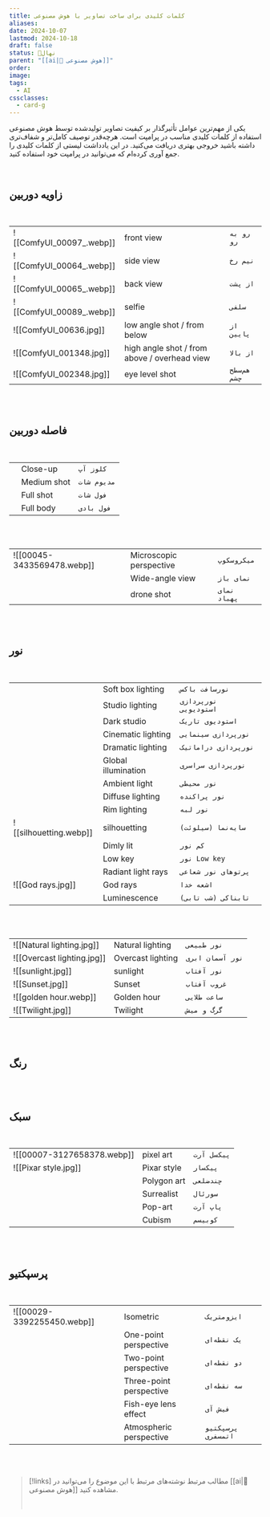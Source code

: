 ```yaml
---
title: کلمات کلیدی برای ساخت تصاویر با هوش مصنوعی
aliases: 
date: 2024-10-07
lastmod: 2024-10-18
draft: false
status: 🌱نهال
parent: "[[ai|🧠 هوش مصنوعی]]"
order: 
image: 
tags:
  - AI
cssclasses:
  - card-g
---
```

یکی از مهم‌ترین عوامل تأثیرگذار بر کیفیت تصاویر تولیدشده توسط هوش مصنوعی استفاده از کلمات کلیدی مناسب در پرامپت است. هرچه‌قدر توصیف کامل‌تر و شفاف‌تری داشته باشید خروجی بهتری دریافت می‌کنید. در این یادداشت لیستی از کلمات کلیدی را جمع آوری کرده‌ام که می‌توانید در پرامپت خود استفاده کنید.

<br/>

## زاویه دوربین
<br/>

|                          |                                              |              |
| ------------------------ | -------------------------------------------- | ------------ |
| ![[ComfyUI_00097_.webp]] | front view                                   | `رو به رو`   |
| ![[ComfyUI_00064_.webp]] | side view                                    | `نیم رخ`     |
| ![[ComfyUI_00065_.webp]] | back view                                    | `از پشت`     |
| ![[ComfyUI_00089_.webp]] | selfie                                       | `سلفی`       |
| ![[ComfyUI_00636.jpg]]   | low angle shot / from below                  | `از پایین`   |
| ![[ComfyUI_001348.jpg]]  | high angle shot / from above / overhead view | `از بالا`    |
| ![[ComfyUI_002348.jpg]]  | eye level shot                               | `هم‌سطح چشم` |

<br/><br/>


## فاصله دوربین
<br/>

|                            |                         |             |
| -------------------------- | ----------------------- | ----------- |
|                            | Close-up                | `کلوز آپ`   |
|                            | Medium shot             | `مدیوم شات` |
|                            | Full shot               | `فول شات`   |
|                            | Full body               | `فول بادی`  |

<br/><br/>

|                            |                         |             |
| -------------------------- | ----------------------- | ----------- |
| ![[00045-3433569478.webp]] | Microscopic perspective | `میکروسکوپ` |
|  | Wide-angle view | `نمای باز` |
|  | drone shot | `نمای پهباد` |


<br/><br/>

## نور
<br/>

|     |                     |                       |
| --- | ------------------- | --------------------- |
|     | Soft box lighting   | `نورسافت باکس`        |
|     | Studio lighting     | `نورپردازی استودیویی` |
|     | Dark studio         | `استودیوی تاریک`      |
|     | Cinematic lighting  | `نورپردازی سینمایی`   |
|     | Dramatic lighting   | `نورپردازی دراماتیک`  |
|     | Global illumination | `نورپردازی سراسری`    |
|     | Ambient light       | `نور محیطی`           |
|     | Diffuse lighting    | `نور پراکنده`         |
|     | Rim lighting        | `نور لبه`             |
|   ![[silhouetting.webp]]  | silhouetting        | `سایه‌نما (سیلوئت)`   |
|     | Dimly lit           | `کم نور`              |
|     | Low key             | `نور Low key`         |
|     | Radiant light rays  | `پرتوهای نور شعاعی`   |
|   ![[God rays.jpg]]  | God rays            | `اشعه خدا`            |
|     | Luminescence        | `تابناکی (شب تابی)`   |


<br/><br/>


|     |                   |                  |
| --- | ----------------- | ---------------- |
|  ![[Natural lighting.jpg]]   | Natural lighting  | `نور طبیعی`      |
|  ![[Overcast lighting.jpg]]   | Overcast lighting | `نور آسمان ابری` |
| ![[sunlight.jpg]]    | sunlight          | `نور آفتاب`      |
|   ![[Sunset.jpg]]  | Sunset            | `غروب آفتاب`     |
|  ![[golden hour.webp]]   | Golden hour       | `ساعت طلایی`     |
|  ![[Twilight.jpg]]   | Twilight          | `گرگ و میش`      |


<br/><br/>

## رنگ

<br/><br/>

## سبک
<br/>

|                            |             |             |
| -------------------------- | ----------- | ----------- |
| ![[00007-3127658378.webp]] | pixel art   | `پیکسل آرت` |
|     ![[Pixar style.jpg]]                       | Pixar style |       `پیکسار`      |
|                            | Polygon art |        `چندضلعی`     |
|                            | Surrealist  |       `سورئال`      |
|                            | Pop-art     |       `پاپ آرت`      |
|                            | Cubism      |       `کوبیسم`      |



<br/><br/>

## پرسپکتیو
<br/>

|                            |                         |             |
| -------------------------- | ----------------------- | ----------- |
| ![[00029-3392255450.webp]] | Isometric               | `ایزومتریک` |
|                            | One-point perspective   | `یک نقطه‌ای`  |
|                            | Two-point perspective   | `دو نقطه‌ای`  |
|                            | Three-point perspective | `سه نقطه‌ای`  |
|                            | Fish-eye lens effect    | `فیش آی`      |
|                            | Atmospheric perspective    | `پرسپکتیو اتمسفری`      |


<br/><br/>

> [!links] مطالب مرتبط
> نوشته‌های مرتبط با این موضوع را می‌توانید در [[ai|🧠 هوش مصنوعی]] مشاهده کنید.
> 
> <br/>
